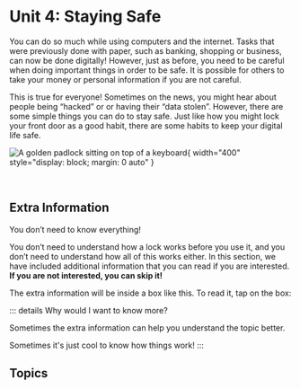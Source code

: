 # Unit 4: Staying Safe

You can do so much while using computers and the internet. Tasks that were previously done with paper, such as banking, shopping or business, can now be done digitally! However, just as before, you need to be careful when doing important things in order to be safe. It is possible for others to take your money or personal information if you are not careful.

This is true for everyone! Sometimes on the news, you might hear about people being “hacked” or or having their “data stolen”. However, there are some simple things you can do to stay safe. Just like how you might lock your front door as a good habit, there are some habits to keep your digital life safe.

![A golden padlock sitting on top of a keyboard](/course/4-staying-safe/padlock.jpg){ width="400" style="display: block; margin: 0 auto" }

<!-- https://unsplash.com/photos/a-golden-padlock-sitting-on-top-of-a-keyboard-FnA5pAzqhMM -->

<br>

## Extra Information

You don’t need to know everything!

You don’t need to understand how a lock works before you use it, and you don’t need to understand how all of this works either. In this section, we have included additional information that you can read if you are interested. **If you are not interested, you can skip it!**

The extra information will be inside a box like this. To read it, tap on the box:

::: details Why would I want to know more?

Sometimes the extra information can help you understand the topic better.

Sometimes it's just cool to know how things work!
:::

## Topics

<VitepressCardContainer :cols="2">
  <VitepressCard
    icon="ic:round-update"
    iconColor="#30a46c"
    title="Updates"
    body="This section covers what updates are, why they are important, and how to install them."
    link="./4.1-updates"
    linkText="Go to section"
  />
  <VitepressCard
    icon="ic:twotone-lock"
    iconColor="#30a46c"
    title="Passwords"
    body="This section covers what passwords are and what makes a 'good' password."
    link="./4.2-passwords"
    linkText="Go to section"
  />
  <VitepressCard
    icon="mdi:encryption-outline"
    iconColor="#30a46c"
    title="Encryption"
    body="This section covers what encryption is, and how it can help keep your information safe."
    link="./4.3-encryption"
    linkText="Go to section"
  />
  <VitepressCard
    icon="ph:virus-duotone"
    iconColor="#30a46c"
    title="Viruses"
    body="This section covers what viruses are, and how to protect your computer from them."
    link="./4.4-viruses"
    linkText="Go to section"
  />
  <VitepressCard
    icon="mdi:internet"
    iconColor="#30a46c"
    title="Internet Safety"
    body="This section covers how to access the internet safely, and what to watch out for."
    link="./4.5-internet-safety"
    linkText="Go to section"
  />
</VitepressCardContainer>